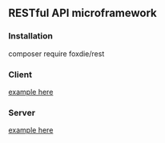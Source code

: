 ## RESTful API microframework

### Installation

composer require foxdie/rest

### Client
[example here](https://github.com/foxdie/rest/blob/master/Test/public/client.php)

### Server
[example here](https://github.com/foxdie/rest/blob/master/Test/public/server.php)
